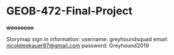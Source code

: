 # GEOB-472-Final-Project
**wooooooo**

Storymap sign in information:
username: greyhoundsquad
email: nicoleleekauer97@gmail.com
password: Greyhound2019
